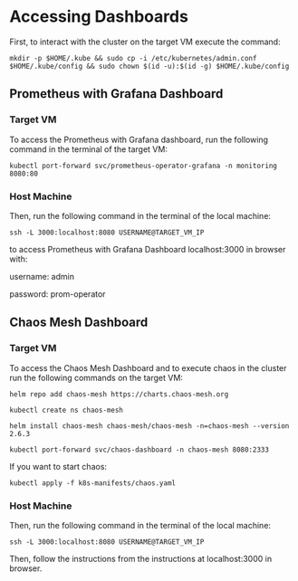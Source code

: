 # Accessing Dashboards
First, to interact with the cluster on the target VM execute the command: 

`mkdir -p $HOME/.kube && sudo cp -i /etc/kubernetes/admin.conf $HOME/.kube/config && sudo chown $(id -u):$(id -g) $HOME/.kube/config`


## Prometheus with Grafana Dashboard
### Target VM
To access the Prometheus with Grafana dashboard, run the following command in the terminal of the target VM:

`kubectl port-forward svc/prometheus-operator-grafana -n monitoring 8080:80`

### Host Machine
Then, run the following command in the terminal of the local machine:

`ssh -L 3000:localhost:8080 USERNAME@TARGET_VM_IP`

to access Prometheus with Grafana Dashboard localhost:3000 in browser with:

username: admin

password: prom-operator


## Chaos Mesh Dashboard
### Target VM
To access the Chaos Mesh Dashboard and to execute chaos in the cluster run the following commands on the target VM:

`helm repo add chaos-mesh https://charts.chaos-mesh.org`

`kubectl create ns chaos-mesh`

`helm install chaos-mesh chaos-mesh/chaos-mesh -n=chaos-mesh --version 2.6.3`

`kubectl port-forward svc/chaos-dashboard -n chaos-mesh 8080:2333`

If you want to start chaos:

`kubectl apply -f k8s-manifests/chaos.yaml`


### Host Machine
Then, run the following command in the terminal of the local machine:

`ssh -L 3000:localhost:8080 USERNAME@TARGET_VM_IP`

Then, follow the instructions from the instructions at localhost:3000 in browser.
